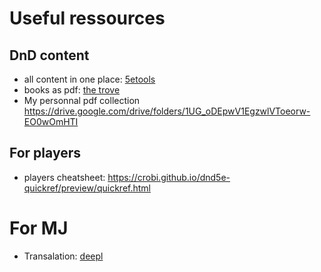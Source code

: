 # Useful ressources

## DnD content
- all content in one place: [5etools](https://5e.tools)
- books as pdf: [the trove](https://thetrove.is/Books/Dungeons%20%26%20Dragons%20%5Bmulti%5D/5th%20Edition%20%285e%29/Core/)
- My personnal pdf collection
https://drive.google.com/drive/folders/1UG_oDEpwV1EgzwlVToeorw-EO0wOmHTI

## For players
- players cheatsheet: https://crobi.github.io/dnd5e-quickref/preview/quickref.html



# For MJ
* Transalation: [deepl](deepl.com)